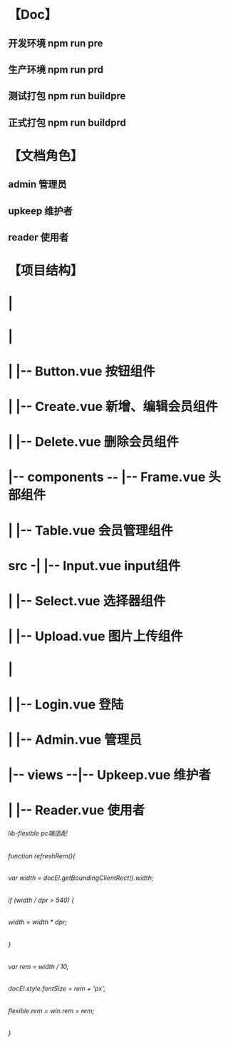# 【Doc】
## 开发环境 npm run pre
## 生产环境 npm run prd
## 测试打包 npm run buildpre
## 正式打包 npm run buildprd

# 【文档角色】
## admin  管理员
## upkeep 维护者
## reader 使用者

# 【项目结构】
#      |
#      |
#      |                 |-- Button.vue 按钮组件
#      |                 |-- Create.vue 新增、编辑会员组件
#      |                 |-- Delete.vue 删除会员组件
#      |-- components -- |-- Frame.vue  头部组件
#      |                 |-- Table.vue  会员管理组件
# src -|                 |-- Input.vue  input组件
#      |                 |-- Select.vue 选择器组件
#      |                 |-- Upload.vue 图片上传组件
#      |
#      |           |-- Login.vue  登陆
#      |           |-- Admin.vue  管理员
#      |-- views --|-- Upkeep.vue 维护者
#      |           |-- Reader.vue 使用者

###

###### lib-flexible pc端适配
######    function refreshRem(){
######        var width = docEl.getBoundingClientRect().width;
######        if (width / dpr > 540) {
######            width = width * dpr;
######        }
######        var rem = width / 10;
######        docEl.style.fontSize = rem + 'px';
######        flexible.rem = win.rem = rem;
######    }

###